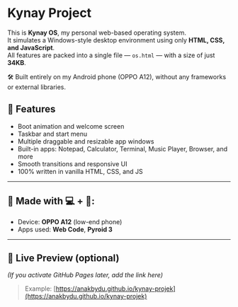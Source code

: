 # Kynay Project

This is **Kynay OS**, my personal web-based operating system.  
It simulates a Windows-style desktop environment using only **HTML, CSS, and JavaScript**.  
All features are packed into a single file — `os.html` — with a size of just **34KB**.

🛠️ Built entirely on my Android phone (OPPO A12), without any frameworks or external libraries.

## 🌟 Features
- Boot animation and welcome screen
- Taskbar and start menu
- Multiple draggable and resizable app windows
- Built-in apps: Notepad, Calculator, Terminal, Music Player, Browser, and more
- Smooth transitions and responsive UI
- 100% written in vanilla HTML, CSS, and JS

---

## 📱 Made with 💻 + 📱:
- Device: **OPPO A12** (low-end phone)
- Apps used: **Web Code**, **Pyroid 3**

---

## 🚀 Live Preview (optional)
*(If you activate GitHub Pages later, add the link here)*

> Example: [https://anakbydu.github.io/kynay-projek](https://anakbydu.github.io/kynay-projek)
